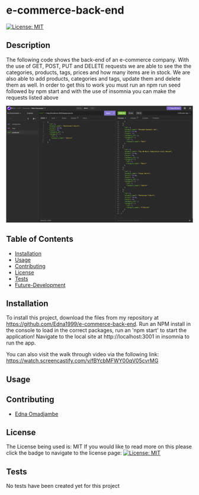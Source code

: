 # e-commerce-back-end

 [![License: MIT](https://img.shields.io/badge/License-MIT-yellow.svg)](https://opensource.org/licenses/MIT)

## Description
The following code shows the back-end of an e-commerce company.
With the use of GET, POST, PUT and DELETE requests we are able
to see the the categories, products, tags, prices and how many 
items are in stock. 
We are also able to add products, categories and tags, update them 
and delete them as well. 
In order to get this to work you must run an npm run seed followed
by npm start and with the use of insomnia you can make the requests 
listed above

![screenshot from my ecommerce back end](./Assets/Screen%20Shot%202022-10-18%20at%203.31.26%20PM.png) 

  ## Table of Contents

  - [Installation](#installation)
  - [Usage](#usage)
  - [Contributing](#contributing)
  - [License](#license)
  - [Tests](#tests)
  - [Future-Development](#future-development)

  ## Installation

  To install this project, download the files from my repository at https://github.com/Edna1999/e-commerce-back-end. Run an NPM install in the console to load in the correct packages, run an 'npm start' to start the application! Navigate to the local site at http://localhost:3001 in insomnia to run the app.

  You can also visit the walk through video via the following link: https://watch.screencastify.com/v/fBYcbMFWY00qV05cvrMG
  
  ## Usage


  ## Contributing

  - [Edna Omadjambe](https://github.com/Edna1999)


  ## License
  The License being used is: MIT
  If you would like to read more on this please click the badge to navigate to the license page: 
  [![License: MIT](https://img.shields.io/badge/License-MIT-yellow.svg)](https://opensource.org/licenses/MIT)

  ## Tests

  No tests have been created yet for this project